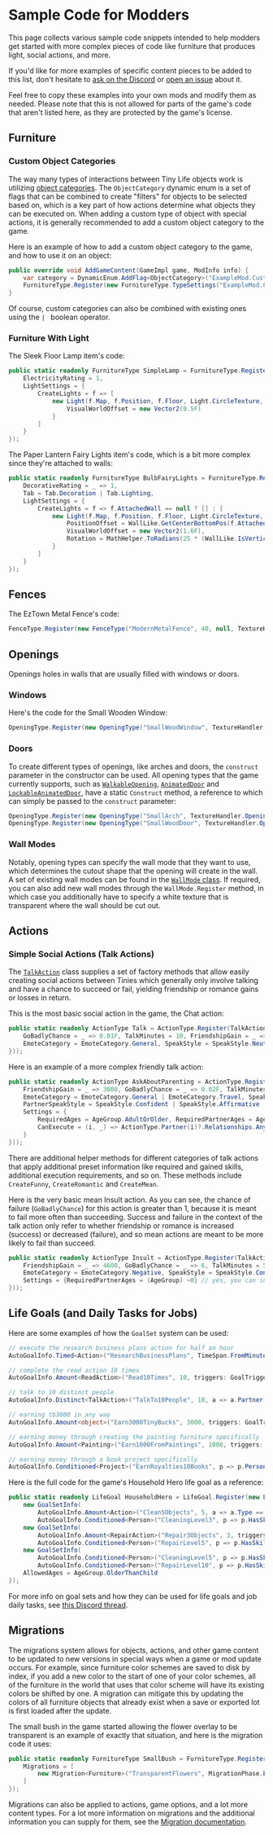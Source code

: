 ﻿# Sample Code for Modders
This page collects various sample code snippets intended to help modders get started with more complex pieces of code like furniture that produces light, social actions, and more.

If you'd like for more examples of specific content pieces to be added to this list, don't hesitate to [ask on the Discord](https://link.tinylifegame.com/discordweb) or [open an issue](https://github.com/Ellpeck/TinyLifeWeb/issues) about it.

Feel free to copy these examples into your own mods and modify them as needed. Please note that this is not allowed for parts of the game's code that aren't listed here, as they are protected by the game's license.

## Furniture

### Custom Object Categories
The way many types of interactions between Tiny Life objects work is utilizing [object categories](xref:TinyLife.Objects.ObjectCategory). The `ObjectCategory` dynamic enum is a set of flags that can be combined to create "filters" for objects to be selected based on, which is a key part of how actions determine what objects they can be executed on. When adding a custom type of object with special actions, it is generally recommended to add a custom object category to the game.

Here is an example of how to add a custom object category to the game, and how to use it on an object:
```cs
public override void AddGameContent(GameImpl game, ModInfo info) {
    var category = DynamicEnum.AddFlag<ObjectCategory>("ExampleMod.CustomCategory");
    FurnitureType.Register(new FurnitureType.TypeSettings("ExampleMod.CustomObject", new Point(1, 1), category, 100, ColorScheme.White) { /* ... */ });
}
```

Of course, custom categories can also be combined with existing ones using the `| ` boolean operator.

### Furniture With Light
The Sleek Floor Lamp item's code:
```cs
public static readonly FurnitureType SimpleLamp = FurnitureType.Register(new TypeSettings("SimpleLamp", new Point(1, 1), ObjectCategory.Lamp, 80, ColorScheme.Grays, ColorScheme.MutedPastels) {
    ElectricityRating = 1,
    LightSettings = {
        CreateLights = f => [
            new Light(f.Map, f.Position, f.Floor, Light.CircleTexture, new Vector2(6, 8), Color.LightYellow) {
                VisualWorldOffset = new Vector2(0.5F)
            }
        ]
    }
});
```

The Paper Lantern Fairy Lights item's code, which is a bit more complex since they're attached to walls:
```cs
public static readonly FurnitureType BulbFairyLights = FurnitureType.Register(new TypeSettings("BulbFairyLights", new Point(1, 1), ObjectCategory.Lamp | ObjectCategory.WallHanging | ObjectCategory.NonColliding | ObjectCategory.CanCoverWindow, 25, ColorScheme.White) {
    DecorativeRating = _ => 1,
    Tab = Tab.Decoration | Tab.Lighting,
    LightSettings = {
        CreateLights = f => f.AttachedWall == null ? [] : [
            new Light(f.Map, f.Position, f.Floor, Light.CircleTexture, new Vector2(1), Color.LightGoldenrodYellow) {
                PositionOffset = WallLike.GetCenterBottomPos(f.AttachedWall.Positions[0], f.AttachedWall.Positions[1]) - f.Position,
                VisualWorldOffset = new Vector2(1.6F),
                Rotation = MathHelper.ToRadians(25 * (WallLike.IsVerticalForCamera(WallLike.IsVertical(f.AttachedWall.Positions[0], f.AttachedWall.Positions[1])) ? -1 : 1))
            }
        ]
    }
});
```

## Fences
The EzTown Metal Fence's code:
```cs
FenceType.Register(new FenceType("ModernMetalFence", 40, null, TextureHandler.FenceTextures, new Point(0, 0), ColorScheme.MutedPastels));
```

## Openings
Openings holes in walls that are usually filled with windows or doors. 

### Windows
Here's the code for the Small Wooden Window:
```cs
OpeningType.Register(new OpeningType("SmallWoodWindow", TextureHandler.OpeningTexture, new Point(0, 0), WallMode.SmallWindow, 650, ColorScheme.DyedWood, 0.5F));
```

### Doors
To create different types of openings, like arches and doors, the `construct` parameter in the constructor can be used. All opening types that the game currently supports, such as [`WalkableOpening`](xref:TinyLife.World.WalkableOpening), [`AnimatedDoor`](xref:TinyLife.World.AnimatedDoor) and [`LockableAnimatedDoor`](xref:TinyLife.World.LockableAnimatedDoor), have a static `Construct` method, a reference to which can simply be passed to the `construct` parameter:
```cs
OpeningType.Register(new OpeningType("SmallArch", TextureHandler.OpeningTexture, new Point(2, 0), WallMode.Door, 900, ColorScheme.DyedWood, 1, WalkableOpening.Construct));
OpeningType.Register(new OpeningType("SmallWoodDoor", TextureHandler.OpeningTexture, new Point(6, 0), WallMode.Door, 950, ColorScheme.DyedWood, 0, LockableAnimatedDoor.Construct));
```

### Wall Modes
Notably, opening types can specify the wall mode that they want to use, which determines the cutout shape that the opening will create in the wall. A set of existing wall modes can be found in the [`WallMode` class](xref:TinyLife.World.WallMode). If required, you can also add new wall modes through the `WallMode.Register` method, in which case you additionally have to specify a white texture that is transparent where the wall should be cut out.

## Actions

### Simple Social Actions (Talk Actions)
The [`TalkAction`](xref:TinyLife.Actions.TalkAction) class supplies a set of factory methods that allow easily creating social actions between Tinies which generally only involve talking and have a chance to succeed or fail, yielding friendship or romance gains or losses in return.

This is the most basic social action in the game, the Chat action:
```cs
public static readonly ActionType Talk = ActionType.Register(TalkAction.Create("Friendly/Talk", _ => 90, new TalkSettings {
    GoBadlyChance = _ => 0.01F, TalkMinutes = 10, FriendshipGain = _ => 1600,
    EmoteCategory = EmoteCategory.General, SpeakStyle = SpeakStyle.Neutral | SpeakStyle.Happy | SpeakStyle.Questioning
}));
```

Here is an example of a more complex friendly talk action:
```cs
public static readonly ActionType AskAboutParenting = ActionType.Register(TalkAction.Create("Friendly/AskAboutParenting", _ => 50, new TalkSettings {
    FriendshipGain = _ => 3000, GoBadlyChance = _ => 0.02F, TalkMinutes = 15,
    EmoteCategory = EmoteCategory.General | EmoteCategory.Travel, SpeakStyle = SpeakStyle.Questioning | SpeakStyle.Confused | SpeakStyle.Scared,
    PartnerSpeakStyle = SpeakStyle.Confident | SpeakStyle.Affirmative | SpeakStyle.Happy | SpeakStyle.Neutral,
    Settings = {
        RequiredAges = AgeGroup.AdultOrOlder, RequiredPartnerAges = AgeGroup.AdultOrOlder,
        CanExecute = (i, _) => ActionType.Partner(i)?.Relationships.Any(r => r.Genealogy == GenealogyType.Parent) == true ? CanExecuteResult.Valid : CanExecuteResult.Hidden
    }
}));
```

There are additional helper methods for different categories of talk actions that apply additional preset information like required and gained skills, additional execution requirements, and so on. These methods include `CreateFunny`, `CreateRomantic` and `CreateMean`.

Here is the very basic mean Insult action. As you can see, the chance of failure (`GoBadlyChance`) for this action is greater than 1, because it is meant to fail more often than succeeding. Success and failure in the context of the talk action only refer to whether friendship or romance is increased (success) or decreased (failure), and so mean actions are meant to be more likely to fail than succeed.

```cs
public static readonly ActionType Insult = ActionType.Register(TalkAction.CreateMean("Insult", _ => 30, new TalkSettings {
    FriendshipGain = _ => 4600, GoBadlyChance = _ => 6, TalkMinutes = 5,
    EmoteCategory = EmoteCategory.Negative, SpeakStyle = SpeakStyle.Confident | SpeakStyle.Childish | SpeakStyle.Angry, PartnerSpeakStyle = SpeakStyle.Annoyed | SpeakStyle.Sad | SpeakStyle.Shocked | SpeakStyle.Scared,
    Settings = {RequiredPartnerAges = (AgeGroup) ~0} // yes, you can insult babies as well
}));
```

## Life Goals (and Daily Tasks for Jobs)
Here are some examples of how the `GoalSet` system can be used:
```cs
// execute the research business plans action for half an hour
AutoGoalInfo.Timed<Action>("ResearchBusinessPlans", TimeSpan.FromMinutes(30), a => a.Type == ActionType.ResearchBusinessPlans, GoalTrigger.ActionUpdate)

// complete the read action 10 times
AutoGoalInfo.Amount<ReadAction>("Read10Times", 10, triggers: GoalTrigger.ActionCompleted))

// talk to 10 distinct people
AutoGoalInfo.Distinct<TalkAction>("TalkTo10People", 10, a => a.Partner.Id.ToString(), triggers: GoalTrigger.ActionCompleted)

// earning tb3000 in any way
AutoGoalInfo.Amount<object>("Earn3000TinyBucks", 3000, triggers: GoalTrigger.EarnMoney)

// earning money through creating the painting furniture specifically
AutoGoalInfo.Amount<Painting>("Earn1000FromPaintings", 1000, triggers: GoalTrigger.EarnMoney)

// earning money through a book project specifically
AutoGoalInfo.Conditioned<Project>("EarnRoyalties10Books", p => p.Person.Projects.Count(pr => pr.Type == "Book" && pr.DailyPay > 0) >= 10, GoalTrigger.EarnMoney)
```

Here is the full code for the game's Household Hero life goal as a reference:
```cs
public static readonly LifeGoal HouseholdHero = LifeGoal.Register(new LifeGoal("HouseholdHero", PersonalityType.HouseholdHero,
    new GoalSetInfo(
        AutoGoalInfo.Amount<Action>("Clean5Objects", 5, a => a.Type == ActionType.Clean || a.Type == ActionType.CleanDish, GoalTrigger.ActionCompleted),
        AutoGoalInfo.Conditioned<Person>("CleaningLevel3", p => p.HasSkillLevel(SkillType.Cleaning, 3), GoalTrigger.PersonUpdate)),
    new GoalSetInfo(
        AutoGoalInfo.Amount<RepairAction>("Repair3Objects", 3, triggers: GoalTrigger.ActionCompleted),
        AutoGoalInfo.Conditioned<Person>("RepairLevel5", p => p.HasSkillLevel(SkillType.Repair, 5), GoalTrigger.PersonUpdate)),
    new GoalSetInfo(
        AutoGoalInfo.Conditioned<Person>("CleaningLevel5", p => p.HasSkillLevel(SkillType.Cleaning, 5), GoalTrigger.PersonUpdate),
        AutoGoalInfo.Conditioned<Person>("RepairLevel10", p => p.HasSkillLevel(SkillType.Repair, 10), GoalTrigger.PersonUpdate))) {
    AllowedAges = AgeGroup.OlderThanChild
});
```

For more info on goal sets and how they can be used for life goals and job daily tasks, see [this Discord thread](https://discord.com/channels/181435613147430913/1281739432399212605).

## Migrations
The migrations system allows for objects, actions, and other game content to be updated to new versions in special ways when a game or mod update occurs. For example, since furniture color schemes are saved to disk by index, if you add a new color to the start of one of your color schemes, all of the furniture in the world that uses that color scheme will have its existing colors be shifted by one. A migration can mitigate this by updating the colors of all furniture objects that already exist when a save or exported lot is first loaded after the update.

The small bush in the game started allowing the flower overlay to be transparent is an example of exactly that situation, and here is the migration code it uses:
```cs
public static readonly FurnitureType SmallBush = FurnitureType.Register(new TypeSettings("SmallBush", /* ... */, ColorScheme.Plants, ColorScheme.Pastel.WithTransparent()) {
    Migrations = [
        new Migration<Furniture>("TransparentFlowers", MigrationPhase.Early, f => f.Colors[1]++)
    ]
});
```

Migrations can also be applied to actions, game options, and a lot more content types. For a lot more information on migrations and the additional information you can supply for them, see the [Migration documentation](xref:TinyLife.Utilities.Migration).

